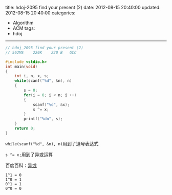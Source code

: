 title: hdoj-2095 find your present (2)
date: 2012-08-15 20:40:00
updated: 2012-08-15 20:40:00
categories:
  - Algorithm
  - ACM
tags:
  - hdoj
---

```c
// hdoj_2095 find your present (2)
// 562MS	220K	230 B	GCC

#include <stdio.h>
int main(void)
{
	int i, n, x, s;
	while(scanf("%d", &n), n)
	{
		s = 0;
		for(i = 0; i < n; i ++)
		{
			scanf("%d", &x);
			s ^= x;
		}
		printf("%dn", s);
	}
	return 0;
}
```

`while(scanf("%d", &n), n)`用到了逗号表达式

`s ^= x;`用到了异或运算

百度百科：[异或](http://baike.baidu.com/view/674171.htm)
```
1^1 = 0
1^0 = 1
0^1 = 1
0^0 = 0
```
